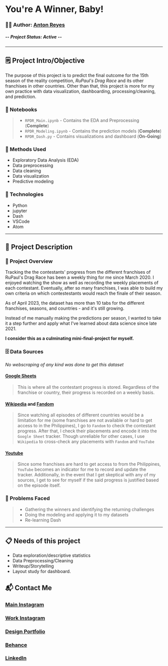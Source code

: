# **You're A Winner, Baby!**

### 👨‍💻 Author: [Anton Reyes](https://github.com/AGR-yes)

##### **--** Project Status: **Active** **--**
---

## 🗒️ Project Intro/Objective
The purpose of this project is to predict the final outcome for the 15th season of the reality competition, *RuPaul's Drag Race* and its other franchises in other countries. Other than that, this project is more for my own practice with data visualization, dashboarding, processing/cleaning, and prediction.

### 📓 Notebooks
>* `RPDR_Main.ipynb` -  Contains the EDA and Preprocessing (**Complete**)
>* `RPDR_Modeling.ipynb` - Contains the prediction models (**Complete**)
>* `RPDR_Dash.py` - Contains visualizations and dashboard (**On-Going**)

### 🧬 Methods Used
* Exploratory Data Analysis (EDA)
* Data preprocessing
* Data cleaning
* Data visualization
* Predictive modeling

### 💽 Technologies
* Python
* jupyter
* Dash
* VSCode
* Atom


---

## 📁 Project Description
### 📃 Project Overview
Tracking the the contestants' progress from the different franchises of RuPaul's Drag Race has been a weekly thing for me since March 2020. I enjoyed watching the show as well as recording the weekly placements of each contestant. Eventually, after so many franchises, I was able to build my own criteria on which contestestants would reach the finale of their season. 

As of April 2023, the dataset has more than 10 tabs for the different franchises, seasons, and countries - and it's still growing. 

Instead of me manually making the predictions per season, I wanted to take it a step further and apply what I've learned about data science since late 2021. 

**I consider this as a culminating mini-final-project for myself.**


### 🗄️ Data Sources
*No webscraping of any kind was done to get this dataset*

#### [Google Sheets](https://docs.google.com/spreadsheets/u/1/d/1hEZoaFOyDHFZhsbAA92NiwUNwWSARch8tuG1OOz9tp0/edit#gid=788565485)
> This is where all the contestant progress is stored. Regardless of the franchise or country, their progress is recorded on a weekly basis.

#### [Wikipedia](https://en.wikipedia.org/wiki/RuPaul%27s_Drag_Race) and [Fandom](https://rupaulsdragrace.fandom.com/wiki/RuPaul%27s_Drag_Race_Wiki)
> Since watching all episodes of different countries would be a limitation for me (some franchises are not available or hard to get access to in the Philippines), I go to `Fandom` to check the contestant progress. After that, I check their placements and encode it into the `Google Sheet` tracker.
>Though unreliable for other cases, I use `Wikipedia` to cross-check any placements with `Fandom` and `YouTube`

#### [Youtube](https://www.youtube.com/@rupaulsdragrace)
> Since some franchises are hard to get access to from the Philippines, `YouTube` becomes an indicator for me to record and update the tracker. Additionally, in the event that I get skeptical with any of my sources, I get to see for myself if the said progress is justified based on the episode itself.

### 📝 Problems Faced
>* Gathering the winners and identifying the returning challenges
>* Doing the modeling and applying it to my datasets
>* Re-learning Dash

---


## 📋 Needs of this project
- Data exploration/descriptive statistics
- Data Preprocessing/Cleaning
- Writeup/Storytelling
- Layout study for dashboard.


## 📬 Contact Me
### [Main Instagram](https://instagram.com/ant0nreyes)
### [Work Instagram](https://instagram.com/agrstudios.mnl)
### [Design Portfolio](https://agrstudios.wixsite.com/portfolio)
### [Behance](https://www.behance.net/Anton_Reyes)
### [LinkedIn](https://www.linkedin.com/in/antongreyes/)